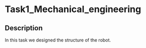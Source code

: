 # Task1_Mechanical_engineering

## **Description**

In this task we designed the structure of the robot.
